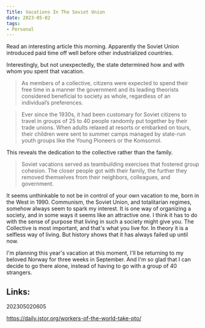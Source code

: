 ```yaml
---
Title: Vacations In The Soviet Union
date: 2023-05-02
tags:
- Personal
---
```


Read an interesting article this morning. Apparently the Soviet Union introduced paid time off well before other industrialized countries.

Interestingly, but not unexpectedly, the state determined how and with whom you spent that vacation. 

>As members of a collective, citizens were expected to spend their free time in a manner the government and its leading theorists considered beneficial to society as whole, regardless of an individual’s preferences.

>Ever since the 1930s, it had been customary for Soviet citizens to travel in groups of 25 to 40 people randomly put together by their trade unions. When adults relaxed at resorts or embarked on tours, their children were sent to summer camps managed by state-run youth groups like the Young Pioneers or the Komsomol.

This reveals the dedication to the collective rather than the family.

>Soviet vacations served as teambuilding exercises that fostered group cohesion. The closer people got with their family, the further they removed themselves from their neighbors, colleagues, and government.

It seems unthinkable to not be in control of your own vacation to me, born in the West in 1990. Communism, the Soviet Union, and totalitarian regimes, somehow always seem to spark my interest. It is one way of organizing a society, and in some ways it seems like an attractive one. I think it has to do with the sense of purpose that living in such a society might give you. The Collective is most important, and that's what you live for. In theory it is a selfless way of living. But history shows that it has always failed up until now.

I'm planning this year's vacation at this moment, I'll be returning to my beloved Norway for three weeks in September. And I'm so glad that I can decide to go there alone, instead of having to go with a group of 40 strangers.

## Links:

202305020605

https://daily.jstor.org/workers-of-the-world-take-pto/
